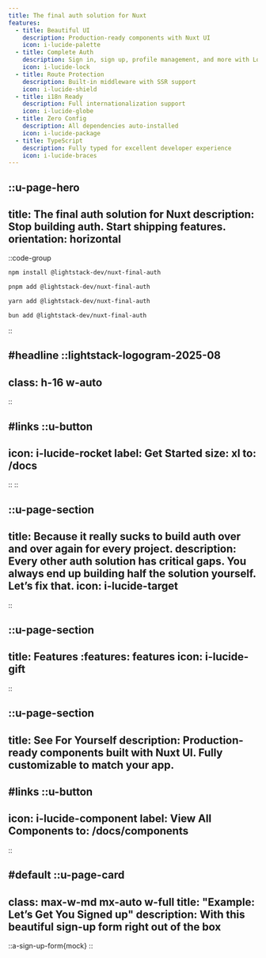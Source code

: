 ```yaml
---
title: The final auth solution for Nuxt
features:
  - title: Beautiful UI
    description: Production-ready components with Nuxt UI
    icon: i-lucide-palette
  - title: Complete Auth
    description: Sign in, sign up, profile management, and more with Logto
    icon: i-lucide-lock
  - title: Route Protection
    description: Built-in middleware with SSR support
    icon: i-lucide-shield
  - title: i18n Ready
    description: Full internationalization support
    icon: i-lucide-globe
  - title: Zero Config
    description: All dependencies auto-installed
    icon: i-lucide-package
  - title: TypeScript
    description: Fully typed for excellent developer experience
    icon: i-lucide-braces
---
```


::u-page-hero
---
title: The final auth solution for Nuxt
description: Stop building auth. Start shipping features.
orientation: horizontal
---

::code-group
```bash [npm]
npm install @lightstack-dev/nuxt-final-auth
```

```bash [pnpm]
pnpm add @lightstack-dev/nuxt-final-auth
```

```bash [yarn]
yarn add @lightstack-dev/nuxt-final-auth
```

```bash [bun]
bun add @lightstack-dev/nuxt-final-auth
```
::

#headline
::lightstack-logogram-2025-08
---
class: h-16 w-auto
---
::

#links
::u-button
---
icon: i-lucide-rocket
label: Get Started
size: xl
to: /docs
---
::
::

::u-page-section
---
title: Because it really sucks to build auth over and over again for every project.
description: Every other auth solution has critical gaps. You always end up building half the solution yourself. Let’s fix that.
icon: i-lucide-target
---
::

::u-page-section
---
title: Features
:features: features
icon: i-lucide-gift
---
::

::u-page-section
---
title: See For Yourself
description: Production-ready components built with Nuxt UI. Fully customizable to match your app.
---

#links
::u-button
---
icon: i-lucide-component
label: View All Components
to: /docs/components
---
::

#default
::u-page-card
---
class: max-w-md mx-auto w-full
title: "Example: Let’s Get You Signed up"
description: With this beautiful sign-up form right out of the box
---

::a-sign-up-form{mock}
::